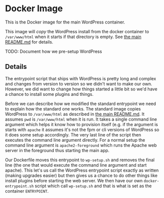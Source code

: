 # Docker Image

This is the Docker image for the main WordPress container.

This image will _copy_ the WordPress install from the docker container to `/var/www/html` when it starts if that
directory is empty. See [the main README.md](../../README.md) for details.

TODO: Document how we pre-setup WordPress

## Details

The entrypoint script that ships with WordPress is pretty long and complex and changes from version to version so we
didn't want to make our own. However, we did want to change how things started a little bit so we'd have a chance to
install some plugins and things.

Before we can describe how we modified the standard entrypoint we need to explain how the standard one works. The
standard image copies WordPress to `/var/www/html` as described in [the main README.md](../../README.md). It assumes
`pwd` is `/var/www/html` when it is run. It takes a single command line argument which helps it know how to provision
itself (e.g. if the argument is starts with `apache` it assumes it's not the fpm or cli versions of WordPress so it does
some setup accordingly. The very last line of the script then executes the command line argument directly. For a normal
setup the command line argument is `apache2-foreground` which runs the Apache web server in the foreground thus starting
the main app.

Our Dockerfile moves this entrypoint to `wp-setup.sh` and removes the final line (the one that would execute the command
line argument and start apache). This let's us call the WordPress entrypoint script exactly as written (making upgrades
easier) but then gives us a chance to do other things like install plugins before starting the web server. We then have
our own `docker-entrypoint.sh` script which call `wp-setup.sh` and that is what is set as the container `ENTRYPOINT`.
